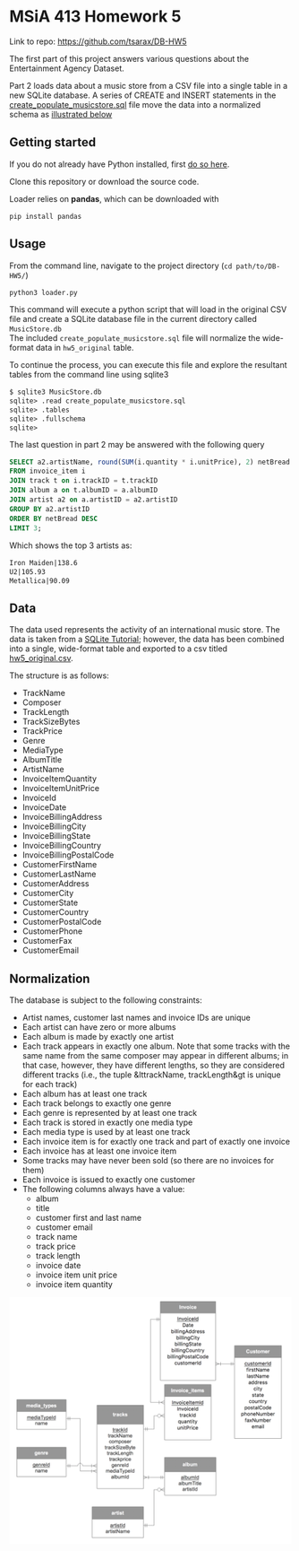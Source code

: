 # MSiA 413 Homework 5

Link to repo: <https://github.com/tsarax/DB-HW5>

The first part of this project answers various questions about the Entertainment Agency Dataset.

Part 2 loads data about a music store from a CSV file into a single table in a new SQLite database. A series of CREATE and INSERT statements in the [create_populate_musicstore.sql](create_populate_musicstore.sql) file move the data into a normalized schema as [illustrated below](#Normalization)

## Getting started

If you do not already have Python installed, first [do so here](https://www.anaconda.com/download/).

Clone this repository or download the source code.

Loader relies on **pandas**, which can be downloaded with

```shell
pip install pandas
```

## Usage

From the command line, navigate to the project directory (`cd path/to/DB-HW5/`)

```shell
python3 loader.py
```

This command will execute a python script that will load in the original CSV file and create a SQLite database file in the current directory called `MusicStore.db`  
The included `create_populate_musicstore.sql` file will normalize the wide-format data in `hw5_original` table.

To continue the process, you can execute this file and explore the resultant tables from the command line using sqlite3

```shell
$ sqlite3 MusicStore.db
sqlite> .read create_populate_musicstore.sql
sqlite> .tables
sqlite> .fullschema
sqlite>
```

The last question in part 2 may be answered with the following query

```SQL
SELECT a2.artistName, round(SUM(i.quantity * i.unitPrice), 2) netBread
FROM invoice_item i
JOIN track t on i.trackID = t.trackID
JOIN album a on t.albumID = a.albumID
JOIN artist a2 on a.artistID = a2.artistID
GROUP BY a2.artistID
ORDER BY netBread DESC
LIMIT 3;
```

Which shows the top 3 artists as:

```text
Iron Maiden|138.6
U2|105.93
Metallica|90.09
```

## Data

The data used represents the activity of an international music store. The data is taken from a [SQLite Tutorial](http://www.sqlitetutorial.net/sqlite-sample-database/); however, the data has been combined into a single, wide-format table and exported to a csv titled [hw5_original.csv](hw5_original.csv).

The structure is as follows:

- TrackName
- Composer
- TrackLength
- TrackSizeBytes
- TrackPrice
- Genre
- MediaType
- AlbumTitle
- ArtistName
- InvoiceItemQuantity
- InvoiceItemUnitPrice
- InvoiceId
- InvoiceDate
- InvoiceBillingAddress
- InvoiceBillingCity
- InvoiceBillingState
- InvoiceBillingCountry
- InvoiceBillingPostalCode
- CustomerFirstName
- CustomerLastName
- CustomerAddress
- CustomerCity
- CustomerState
- CustomerCountry
- CustomerPostalCode
- CustomerPhone
- CustomerFax
- CustomerEmail

## Normalization

The database is subject to the following constraints:

- Artist names, customer last names and invoice IDs are unique
- Each artist can have zero or more albums
- Each album is made by exactly one artist
- Each track appears in exactly one album. Note that some tracks with the same name from the same composer may appear in different albums; in that case, however, they have different lengths, so they are considered different tracks (i.e., the tuple &lttrackName, trackLength&gt is unique for each track)
- Each album has at least one track
- Each track belongs to exactly one genre
- Each genre is represented by at least one track
- Each track is stored in exactly one media type
- Each media type is used by at least one track
- Each invoice item is for exactly one track and part of exactly one invoice
- Each invoice has at least one invoice item
- Some tracks may have never been sold (so there are no invoices for them)
- Each invoice is issued to exactly one customer
- The following columns always have a value:
  - album
  - title
  - customer first and last name
  - customer email
  - track name
  - track price
  - track length
  - invoice date
  - invoice item unit price
  - invoice item quantity

![Entity Relationship Diagram](erd.png "Entity Relationship Diagram")
